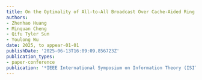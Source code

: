 ```yaml
---
title: On the Optimality of All-to-All Broadcast Over Cache-Aided Ring Networks
authors:
- Zhenhao Huang
- Minquan Cheng
- Qifu Tyler Sun
- Youlong Wu
date: 2025, to appear-01-01
publishDate: '2025-06-13T16:09:09.856723Z'
publication_types:
- paper-conference
publication: '*IEEE International Symposium on Information Theory (ISIT)*'
---
```

